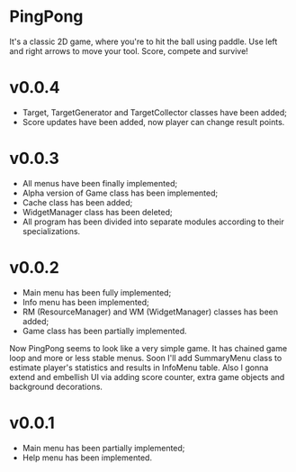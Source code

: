 # PingPong
It's a classic 2D game, where you're to hit the ball using paddle.
Use left and right arrows to move your tool. Score, compete and survive!

# v0.0.4
- Target, TargetGenerator and TargetCollector classes have been added;
- Score updates have been added, now player can change result points.

# v0.0.3
- All menus have been finally implemented;
- Alpha version of Game class has been implemented;
- Cache class has been added;
- WidgetManager class has been deleted;
- All program has been divided into separate modules according to their specializations.

# v0.0.2
- Main menu has been fully implemented;
- Info menu has been implemented;
- RM (ResourceManager) and WM (WidgetManager) classes has been added;
- Game class has been partially implemented.

Now PingPong seems to look like a very simple game. It has chained game loop and more or less stable menus. Soon I'll
add SummaryMenu class to estimate player's statistics and results  in InfoMenu table. Also I gonna extend and embellish
UI via adding score counter, extra game objects and background decorations.

# v0.0.1
- Main menu has been partially implemented;
- Help menu has been implemented.